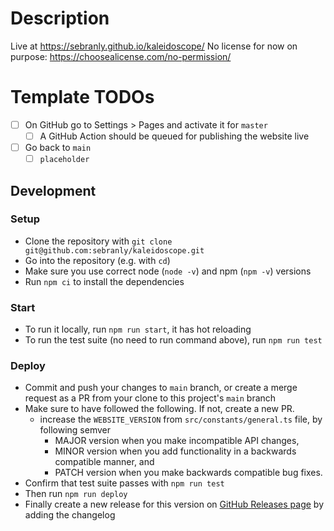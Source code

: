# Description

Live at https://sebranly.github.io/kaleidoscope/
No license for now on purpose: https://choosealicense.com/no-permission/

# Template TODOs

- [ ] On GitHub go to Settings > Pages and activate it for `master`
  - [ ] A GitHub Action should be queued for publishing the website live
- [ ] Go back to `main`
  - [ ] `placeholder`

## Development

### Setup

- Clone the repository with `git clone git@github.com:sebranly/kaleidoscope.git`
- Go into the repository (e.g. with `cd`)
- Make sure you use correct node (`node -v`) and npm (`npm -v`) versions
- Run `npm ci` to install the dependencies

### Start

- To run it locally, run `npm run start`, it has hot reloading
- To run the test suite (no need to run command above), run `npm run test`

### Deploy

- Commit and push your changes to `main` branch, or create a merge request as a PR from your clone to this project's `main` branch
- Make sure to have followed the following. If not, create a new PR.
  - increase the `WEBSITE_VERSION` from `src/constants/general.ts` file, by following semver
    - MAJOR version when you make incompatible API changes,
    - MINOR version when you add functionality in a backwards compatible manner, and
    - PATCH version when you make backwards compatible bug fixes.
- Confirm that test suite passes with `npm run test`
- Then run `npm run deploy`
- Finally create a new release for this version on [GitHub Releases page](https://github.com/sebranly/kaleidoscope/releases) by adding the changelog
